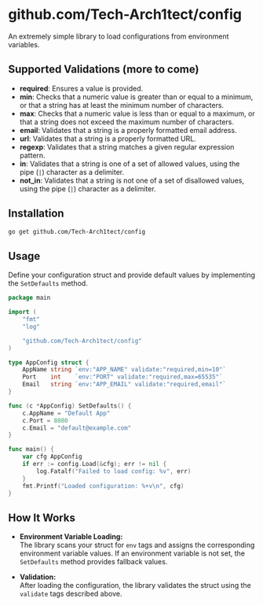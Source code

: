 # github.com/Tech-Arch1tect/config

An extremely simple library to load configurations from environment variables.

## Supported Validations (more to come)

- **required**: Ensures a value is provided.
- **min**: Checks that a numeric value is greater than or equal to a minimum, or that a string has at least the minimum number of characters.
- **max**: Checks that a numeric value is less than or equal to a maximum, or that a string does not exceed the maximum number of characters.
- **email**: Validates that a string is a properly formatted email address.
- **url**: Validates that a string is a properly formatted URL.
- **regexp**: Validates that a string matches a given regular expression pattern.
- **in**: Validates that a string is one of a set of allowed values, using the pipe (`|`) character as a delimiter.
- **not_in**: Validates that a string is not one of a set of disallowed values, using the pipe (`|`) character as a delimiter.

## Installation

```bash
go get github.com/Tech-Arch1tect/config
```

## Usage

Define your configuration struct and provide default values by implementing the `SetDefaults` method.

```go
package main

import (
    "fmt"
    "log"

    "github.com/Tech-Arch1tect/config"
)

type AppConfig struct {
    AppName string `env:"APP_NAME" validate:"required,min=10"`
    Port    int    `env:"PORT" validate:"required,max=65535"`
    Email   string `env:"APP_EMAIL" validate:"required,email"`
}

func (c *AppConfig) SetDefaults() {
    c.AppName = "Default App"
    c.Port = 8080
    c.Email = "default@example.com"
}

func main() {
    var cfg AppConfig
    if err := config.Load(&cfg); err != nil {
        log.Fatalf("Failed to load config: %v", err)
    }
    fmt.Printf("Loaded configuration: %+v\n", cfg)
}
```

## How It Works

- **Environment Variable Loading:**  
  The library scans your struct for `env` tags and assigns the corresponding environment variable values. If an environment variable is not set, the `SetDefaults` method provides fallback values.

- **Validation:**  
  After loading the configuration, the library validates the struct using the `validate` tags described above.
